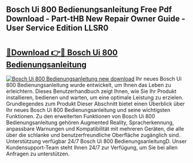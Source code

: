 ## Bosch Ui 800 Bedienungsanleitung Free Pdf Download - Part-tHB New Repair Owner Guide - User Service Edition LLSR0

# <h2><a href="http://df3z368.blite.top/?on=Bosch+Ui+800+Bedienungsanleitung">🔗Download 👉🔴 Bosch Ui 800 Bedienungsanleitung</a></h2>

[![Bosch Ui 800 Bedienungsanleitung new download](https://i.imgur.com/lujVjoI.png)](http://df3z368.blite.top/?on=Bosch+Ui+800+Bedienungsanleitung)
Ihr neues Bosch Ui 800 Bedienungsanleitung wurde entwickelt, um Ihnen das Leben zu erleichtern. Dieses Benutzerhandbuch zeigt Ihnen, wie Sie Ihr Produkt installieren, bedienen und warten, um eine optimale Leistung zu erzielen. Grundlegendes zum Produkt Dieser Abschnitt bietet einen Überblick über Ihr neues Bosch Ui 800 Bedienungsanleitung und seine wichtigsten Funktionen. Zu den erweiterten Funktionen von Bosch Ui 800 Bedienungsanleitung gehören Augmented Reality, Spracherkennung, anpassbare Warnungen und Kompatibilität mit mehreren Geräten, die alle über die schlanke und benutzerfreundliche Oberfläche zugänglich sind. Unterstützung verfügbar 24/7 Bosch Ui 800 BedienungsanleitungD. Unser Kundensupport-Team steht Ihnen 24/7 zur Verfügung, um Sie bei allen Anfragen zu unterstützen.
